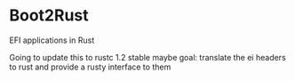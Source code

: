 # Boot2Rust
EFI applications in Rust

Going to update this to rustc 1.2 stable
maybe goal: translate the ei headers to rust and provide a rusty interface to them
